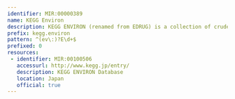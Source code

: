 ```yaml
---
identifier: MIR:00000389
name: KEGG Environ
description: KEGG ENVIRON (renamed from EDRUG) is a collection of crude drugs, essential oils, and other health-promoting substances, which are mostly natural products of plants. It will contain environmental substances and other health-damagine substances as well. Each KEGG ENVIRON entry is identified by the E number and is associated with the chemical component, efficacy information, and source species information whenever applicable.
prefix: kegg.environ
pattern: ^(ev\:)?E\d+$
prefixed: 0
resources:
 - identifier: MIR:00100506
   accessurl: http://www.kegg.jp/entry/
   description: KEGG ENVIRON Database
   location: Japan
   official: true
---
```

